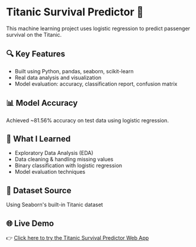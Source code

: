 
# Titanic Survival Predictor 🚢

This machine learning project uses logistic regression to predict passenger survival on the Titanic.

## 🔍 Key Features
- Built using Python, pandas, seaborn, scikit-learn
- Real data analysis and visualization
- Model evaluation: accuracy, classification report, confusion matrix

## 📊 Model Accuracy
Achieved ~81.56% accuracy on test data using logistic regression.


## 🧠 What I Learned
- Exploratory Data Analysis (EDA)
- Data cleaning & handling missing values
- Binary classification with logistic regression
- Model evaluation techniques

## 🔗 Dataset Source
Using Seaborn's built-in Titanic dataset

## 🌐 Live Demo

👉 [Click here to try the Titanic Survival Predictor Web App](https://rukum-maurya-titanic-survival-predictor-app-3s4sua.streamlit.app/)





